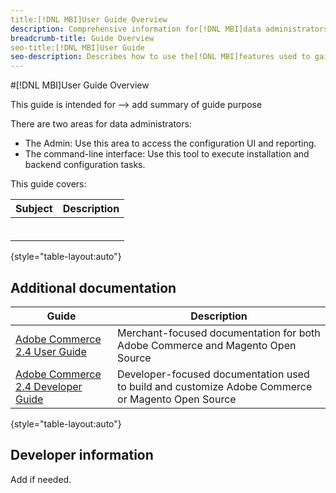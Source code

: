 ```yaml
---
title:[!DNL MBI]User Guide Overview
description: Comprehensive information for[!DNL MBI]data administrators.
breadcrumb-title: Guide Overview
seo-title:[!DNL MBI]User Guide
seo-description: Describes how to use the[!DNL MBI]features used to gain insights from Adobe Commerce or Magento Open Source data.
---
```

#[!DNL MBI]User Guide Overview

This guide is intended for --> add summary of guide purpose

There are two areas for data administrators:

- The Admin: Use this area to access the configuration UI and reporting.
- The command-line interface: Use this tool to execute installation and backend configuration tasks.

This guide covers:

| Subject | Description |
| ------- | ----------- |
| | |
| | |
| | |
| | |
| | |
| | |

{style="table-layout:auto"}

<!--{style="table-layout:auto"}-->

## Additional documentation

| Guide | Description |
|------ | ----------- |
| [Adobe Commerce 2.4 User Guide](https://docs.magento.com/user-guide/) | Merchant-focused documentation for both Adobe Commerce and Magento Open Source |
| [Adobe Commerce 2.4 Developer Guide](https://devdocs.magento.com/) | Developer-focused documentation used to build and customize Adobe Commerce or Magento Open Source |

{style="table-layout:auto"}

## Developer information

Add if needed.

